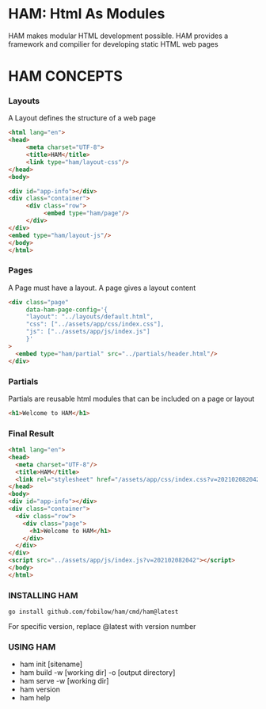 HAM: Html As Modules
====

HAM makes modular HTML development possible. HAM provides a framework and compilier
for developing static HTML web pages

HAM CONCEPTS
====

### Layouts
A Layout defines the structure of a web page
```html
<html lang="en">
<head>
     <meta charset="UTF-8">
     <title>HAM</title>
     <link type="ham/layout-css"/>
</head>
<body>

<div id="app-info"></div>
<div class="container">
     <div class="row">
          <embed type="ham/page"/>
     </div>
</div>
<embed type="ham/layout-js"/>
</body>
</html>
```

### Pages
A Page must have a layout. A page gives a layout content
```html
<div class="page"
     data-ham-page-config='{
     "layout": "../layouts/default.html",
     "css": ["../assets/app/css/index.css"],
     "js": ["../assets/app/js/index.js"]
     }'
>
  <embed type="ham/partial" src="../partials/header.html"/>
</div>
```
### Partials
Partials are reusable html modules that can be included on a page or layout
```html
<h1>Welcome to HAM</h1>
```

### Final Result
```html
<html lang="en">
<head>
  <meta charset="UTF-8"/>
  <title>HAM</title>
  <link rel="stylesheet" href="/assets/app/css/index.css?v=202102082042"/>
</head>
<body>
<div id="app-info"></div>
<div class="container">
  <div class="row">
    <div class="page">
      <h1>Welcome to HAM</h1>
    </div>
  </div>
</div>
<script src="../assets/app/js/index.js?v=202102082042"></script>
</body>
</html>
```

### INSTALLING HAM
`go install github.com/fobilow/ham/cmd/ham@latest`

For specific version, replace @latest with version number

### USING HAM
* ham init [sitename]
* ham build -w [working dir] -o [output directory]
* ham serve -w [working dir]
* ham version
* ham help
